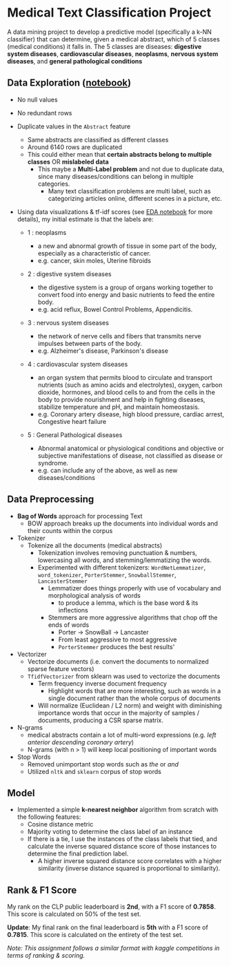 # Medical Text Classification Project

A data mining project to develop a predictive model (specifically a k-NN classifier) that can determine, given a medical abstract, which of 5 classes (medical conditions) it falls in. The 5 classes are diseases: **digestive system diseases**, **cardiovascular diseases**, **neoplasms**, **nervous system diseases**, and **general pathological conditions**


## Data Exploration ([notebook](https://github.com/k-chuang/medical-text-classification/blob/master/notebooks/exploratory-data-analysis.ipynb))
- No null values
- No redundant rows
- Duplicate values in the `Abstract` feature
    - Same abstracts are classified as different classes
    - Around 6140 rows are duplicated
    - This could either mean that **certain abstracts belong to multiple classes** OR **mislabeled data**
        - This maybe a **Multi-Label problem** and not due to duplicate data, since many diseases/conditions can belong in multiple categories.
          - Many text classification problems are multi label, such as categorizing articles online, different scenes in a picture, etc.

- Using data visualizations & tf-idf scores (see [EDA notebook](https://github.com/k-chuang/medical-text-classification/blob/master/notebooks/exploratory-data-analysis.ipynb) for more details), my initial estimate is that the labels are:
  - 1 : neoplasms
    - a new and abnormal growth of tissue in some part of the body, especially as a characteristic of cancer.
    - e.g. cancer, skin moles, Uterine fibroids
  - 2 : digestive system diseases
    - the digestive system is a group of organs working together to convert food into energy and basic nutrients to feed the entire body.
    - e.g. acid reflux, Bowel Control Problems, Appendicitis.
  - 3 : nervous system diseases
    - the network of nerve cells and fibers that transmits nerve impulses between parts of the body.
    - e.g. Alzheimer's disease, Parkinson's disease
  - 4 : cardiovascular system diseases
    -  an organ system that permits blood to circulate and transport nutrients (such as amino acids and electrolytes), oxygen, carbon dioxide, hormones, and blood cells to and from the cells in the body to provide nourishment and help in fighting diseases, stabilize temperature and pH, and maintain homeostasis.
    - e.g. Coronary artery disease, high blood pressure, cardiac arrest, Congestive heart failure

  - 5 : General Pathological diseases
    - Abnormal anatomical or physiological conditions and objective or subjective manifestations of disease, not classified as disease or syndrome.
    - e.g. can include any of the above, as well as new diseases/conditions

## Data Preprocessing
- **Bag of Words** approach for processing Text
  - BOW approach breaks up the documents into individual words and their counts within the corpus
- Tokenizer
  - Tokenize all the documents (medical abstracts)
    - Tokenization involves removing punctuation & numbers, lowercasing all words, and stemming/lemmatizing the words.
    - Experimented with different tokenizers: `WordNetLemmatizer`, `word_tokenizer`, `PorterStemmer`, `SnowballStemmer`, `LancasterStemmer`
      - Lemmatizer does things properly with use of vocabulary and morphological analysis of words
        - to produce a lemma, which is the base word & its inflections
      - Stemmers are more aggressive algorithms that chop off the ends of words
        -  Porter -> SnowBall -> Lancaster
          - From least aggressive to most aggressive
        - `PorterStemmer` produces the best results'
- Vectorizer
  - Vectorize documents (i.e. convert the documents to normalized sparse feature vectors)
  - `TfidfVectorizer` from sklearn was used to vectorize the documents
    - Term frequency inverse document frequency
      - Highlight words that are more interesting, such as words in a single document rather than the whole corpus of documents
    - Will normalize (Euclidean / L2 norm) and weight with diminishing importance words that occur in the majority of samples / documents, producing a CSR sparse matrix.
- N-grams
  - medical abstracts contain a lot of multi-word expressions (e.g. *left anterior descending coronary artery*)
  - N-grams (with n > 1) will keep local positioning of important words
- Stop Words
  - Removed unimportant stop words such as *the* or *and*
  - Utilized `nltk` and `sklearn` corpus of stop words



## Model
- Implemented a simple **k-nearest neighbor** algorithm from scratch with the following features:
  - Cosine distance metric
  - Majority voting to determine the class label of an instance
  - If there is a tie, I use the instances of the class labels that tied, and calculate the inverse squared distance score of those instances to determine the final prediction label.
    - A higher inverse squared distance score correlates with a higher similarity (inverse distance squared is proportional to similarity).

## Rank & F1 Score
My rank on the CLP public leaderboard is **2nd**, with a F1 score of **0.7858**. This score is calculated on 50% of the test set.

**Update**: My final rank on the final leaderboard is **5th** with a F1 score of **0.7815**. This score is calculated on the entirety of the test set.

*Note: This assignment follows a similar format with kaggle competitions in terms of ranking & scoring.*
